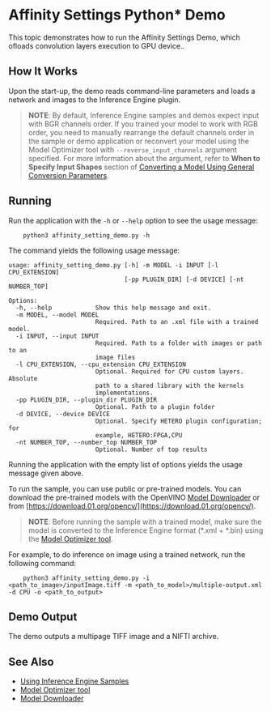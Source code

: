 # Affinity Settings Python* Demo

This topic demonstrates how to run the Affinity Settings Demo, which ofloads convolution layers execution to GPU device..

## How It Works

Upon the start-up, the demo reads command-line parameters and loads a network and images to the Inference Engine plugin.

> **NOTE**: By default, Inference Engine samples and demos expect input with BGR channels order. If you trained your model to work with RGB order, you need to manually rearrange the default channels order in the sample or demo application or reconvert your model using the Model Optimizer tool with `--reverse_input_channels` argument specified. For more information about the argument, refer to **When to Specify Input Shapes** section of [Converting a Model Using General Conversion Parameters](./docs/MO_DG/prepare_model/convert_model/Converting_Model_General.md).

## Running

Run the application with the `-h` or `--help` option to see the usage message:
```
    python3 affinity_setting_demo.py -h
```
The command yields the following usage message:
```
usage: affinity_setting_demo.py [-h] -m MODEL -i INPUT [-l CPU_EXTENSION]
                                [-pp PLUGIN_DIR] [-d DEVICE] [-nt NUMBER_TOP]

Options:
  -h, --help            Show this help message and exit.
  -m MODEL, --model MODEL
                        Required. Path to an .xml file with a trained model.
  -i INPUT, --input INPUT
                        Required. Path to a folder with images or path to an
                        image files
  -l CPU_EXTENSION, --cpu_extension CPU_EXTENSION
                        Optional. Required for CPU custom layers. Absolute
                        path to a shared library with the kernels
                        implementations.
  -pp PLUGIN_DIR, --plugin_dir PLUGIN_DIR
                        Optional. Path to a plugin folder
  -d DEVICE, --device DEVICE
                        Optional. Specify HETERO plugin configuration; for
                        example, HETERO:FPGA,CPU
  -nt NUMBER_TOP, --number_top NUMBER_TOP
                        Optional. Number of top results

```

Running the application with the empty list of options yields the usage message given above.

To run the sample, you can use public or pre-trained models. You can download the pre-trained models with the OpenVINO [Model Downloader](https://github.com/opencv/open_model_zoo/tree/2018/model_downloader) or from [https://download.01.org/opencv/](https://download.01.org/opencv/).

> **NOTE**: Before running the sample with a trained model, make sure the model is converted to the Inference Engine format (\*.xml + \*.bin) using the [Model Optimizer tool](./docs/MO_DG/Deep_Learning_Model_Optimizer_DevGuide.md).


For example, to do inference on image using a trained network, run the following command:

```
    python3 affinity_setting_demo.py -i <path_to_image>/inputImage.tiff -m <path_to_model>/multiple-output.xml -d CPU -o <path_to_output>
```
     
## Demo Output
The demo outputs a multipage TIFF image and a NIFTI archive.

## See Also
* [Using Inference Engine Samples](./docs/IE_DG/Samples_Overview.md)
* [Model Optimizer tool](./docs/MO_DG/Deep_Learning_Model_Optimizer_DevGuide.md)
* [Model Downloader](https://github.com/opencv/open_model_zoo/tree/2018/model_downloader)


